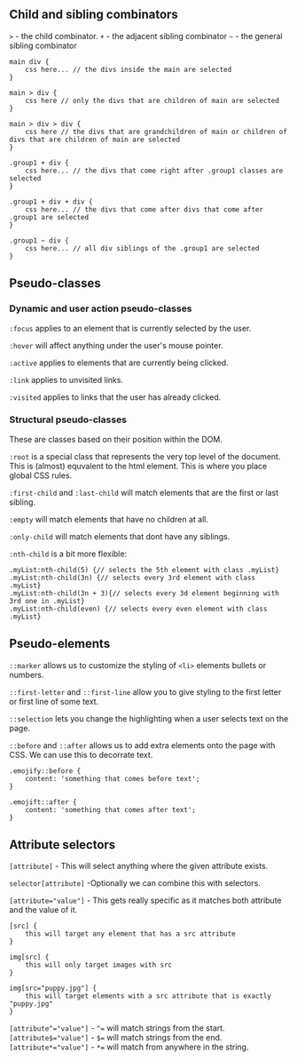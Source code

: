 ## Child and sibling combinators

`>` - the child combinator.
`+` - the adjacent sibling combinator
`~` - the general sibling combinator

```
main div {
	css here... // the divs inside the main are selected
}

main > div {
	css here // only the divs that are children of main are selected
}

main > div > div {
	css here // the divs that are grandchildren of main or children of divs that are children of main are selected
}

.group1 + div {
	css here... // the divs that come right after .group1 classes are selected
}

.group1 + div + div {
	css here... // the divs that come after divs that come after .group1 are selected
}

.group1 ~ div {
	css here... // all div siblings of the .group1 are selected
}
```

## Pseudo-classes

### Dynamic and user action pseudo-classes

`:focus` applies to an element that is currently selected by the user.

`:hover` will affect anything under the user's mouse pointer.

`:active` applies to elements that are currently being clicked.

`:link` applies to unvisited links.

`:visited` applies to links that the user has already clicked.

### Structural pseudo-classes

These are classes based on their position within the DOM.

`:root` is a special class that represents the very top level of the document. This is (almost) equvalent to the html element. This is where you place global CSS rules.

`:first-child` and `:last-child` will match elements that are the first or last sibling.

`:empty` will match elements that have no children at all.

`:only-child` will match elements that dont have any siblings.

`:nth-child` is a bit more flexible:

```
.myList:nth-child(5) {// selects the 5th element with class .myList}
.myList:nth-child(3n) {// selects every 3rd element with class .myList}
.myList:nth-child(3n + 3){// selects every 3d element beginning with 3rd one in .myList}
.myList:nth-child(even) {// selects every even element with class .myList}
```

## Pseudo-elements

`::marker` allows us to customize the styling of `<li>` elements bullets or numbers.

`::first-letter` and `::first-line` allow you to give styling to the first letter or first line of some text.

`::selection` lets you change the highlighting when a user selects text on the page.

`::before` and `::after` allows us to add extra elements onto the page with CSS. We can use this to decorrate text.

```
.emojify::before {
	content: 'something that comes before text';
}

.emojift::after {
	content: 'something that comes after text';
}
```

## Attribute selectors

`[attribute]` - This will select anything where the given attribute exists.

`selector[attribute]` -Optionally we can combine this with selectors.

`[attribute="value"]` - This gets really specific as it matches both attribute and the value of it.

```
[src] {
	this will target any element that has a src attribute
}

img[src] {
	this will only target images with src
}

img[src="puppy.jpg"] {
	this will target elements with a src attribute that is exactly "puppy.jpg"
}
```

`[attribute^="value"]` - `^=` will match strings from the start.
`[attribute$="value"]` - `$=` will match strings from the end.
`[attribute*="value"]` - `*=` will match from anywhere in the string.
